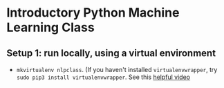 # Introductory Python Machine Learning Class #

## Setup 1: run locally, using a virtual environment

  * `mkvirtualenv nlpclass`.  (If you haven't installed `virtualenvwrapper`, try `sudo pip3 install virtualenvwrapper`.  See this [helpful video](https://www.google.com/search?q=install+virtualenvwrapper+mac&oq=install+virtualenvwrapper+mac&aqs=chrome..69i57j0l5.5953j0j7&sourceid=chrome&ie=UTF-8#kpvalbx=1)
